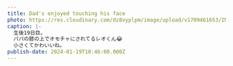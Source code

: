 ```yaml
---
title: Dad's enjoyed touching his face
photo: https://res.cloudinary.com/dz8vyplpm/image/upload/v1709461653/IMG_8446_ue3uxk.jpg
caption: |-
  生後19日目。
  パパの膝の上でオモチャにされてるレオくん😂
  小さくてかわいいね。
publish-date: 2024-01-19T10:46:00.000Z
---
```

